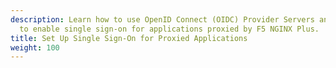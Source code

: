 ```yaml
---
description: Learn how to use OpenID Connect (OIDC) Provider Servers and Services
  to enable single sign-on for applications proxied by F5 NGINX Plus.
title: Set Up Single Sign-On for Proxied Applications
weight: 100
---
```


